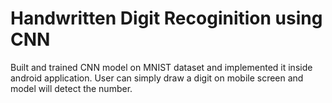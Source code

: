 # Handwritten Digit Recoginition using CNN
 Built and trained CNN model on MNIST dataset and implemented it inside android application. User can simply draw a digit on mobile screen and model will detect the number.
